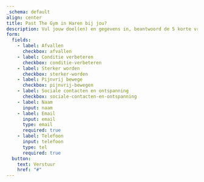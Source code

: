 ```yaml
---
_schema: default
align: center
title: Past The Gym in Haren bij jou?
description: Vul jouw doel(en) en gegevens in, beantwoord de 5 korte vragen op de volgende pagina en ontdek in 1 minuut welk programma het beste bij jou past. We nemen binnen 1 werkdag persoonlijk contact met je op.
form:
  fields:
    - label: Afvallen
      checkbox: afvallen
    - label: Conditie verbeteren
      checkbox: conditie-verbeteren
    - label: Sterker worden
      checkbox: sterker-worden
    - label: Pijnvrij bewege
      checkbox: pijnvrij-bewegen
    - label: Sociale contacten en ontspanning
      checkbox: sociale-contacten-en-ontspanning
    - label: Naam
      input: naam
    - label: Email
      input: email
      type: email
      required: true
    - label: Telefoon
      input: telefoon
      type: tel
      required: true
  button:
    text: Verstuur
    href: "#"
---
```

